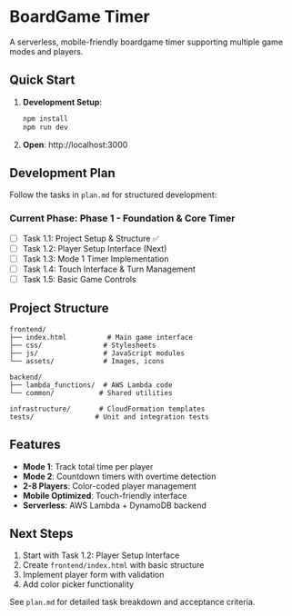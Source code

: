 # BoardGame Timer

A serverless, mobile-friendly boardgame timer supporting multiple game modes and players.

## Quick Start

1. **Development Setup**:
   ```bash
   npm install
   npm run dev
   ```

2. **Open**: http://localhost:3000

## Development Plan

Follow the tasks in `plan.md` for structured development:

### Current Phase: Phase 1 - Foundation & Core Timer
- [ ] Task 1.1: Project Setup & Structure ✅
- [ ] Task 1.2: Player Setup Interface (Next)
- [ ] Task 1.3: Mode 1 Timer Implementation
- [ ] Task 1.4: Touch Interface & Turn Management
- [ ] Task 1.5: Basic Game Controls

## Project Structure

```
frontend/
├── index.html          # Main game interface
├── css/               # Stylesheets
├── js/                # JavaScript modules
└── assets/            # Images, icons

backend/
├── lambda_functions/  # AWS Lambda code
└── common/           # Shared utilities

infrastructure/       # CloudFormation templates
tests/               # Unit and integration tests
```

## Features

- **Mode 1**: Track total time per player
- **Mode 2**: Countdown timers with overtime detection
- **2-8 Players**: Color-coded player management
- **Mobile Optimized**: Touch-friendly interface
- **Serverless**: AWS Lambda + DynamoDB backend

## Next Steps

1. Start with Task 1.2: Player Setup Interface
2. Create `frontend/index.html` with basic structure
3. Implement player form with validation
4. Add color picker functionality

See `plan.md` for detailed task breakdown and acceptance criteria.